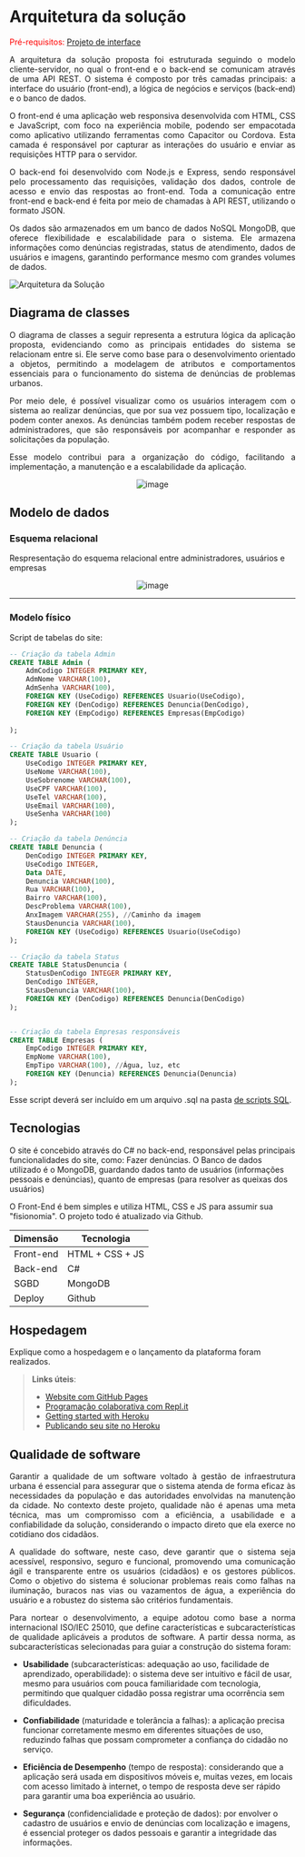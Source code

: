 # Arquitetura da solução

<span style="color:red">Pré-requisitos: <a href="04-Projeto-interface.md"> Projeto de interface</a></span>

<p align="justify">A arquitetura da solução proposta foi estruturada seguindo o modelo cliente-servidor, no qual o front-end e o back-end se comunicam através de uma API REST. O sistema é composto por três camadas principais: a interface do usuário (front-end), a lógica de negócios e serviços (back-end) e o banco de dados.</p>
<p align="justify">O front-end é uma aplicação web responsiva desenvolvida com HTML, CSS e JavaScript, com foco na experiência mobile, podendo ser empacotada como aplicativo utilizando ferramentas como Capacitor ou Cordova. Esta camada é responsável por capturar as interações do usuário e enviar as requisições HTTP para o servidor.</p>
<p align="justify">O back-end foi desenvolvido com Node.js e Express, sendo responsável pelo processamento das requisições, validação dos dados, controle de acesso e envio das respostas ao front-end. Toda a comunicação entre front-end e back-end é feita por meio de chamadas à API REST, utilizando o formato JSON.</p>
<p align="justify">Os dados são armazenados em um banco de dados NoSQL MongoDB, que oferece flexibilidade e escalabilidade para o sistema. Ele armazena informações como denúncias registradas, status de atendimento, dados de usuários e imagens, garantindo performance mesmo com grandes volumes de dados.</p>

![Arquitetura da Solução](images/arquitetura.png)

## Diagrama de classes

<p align="justify">O diagrama de classes a seguir representa a estrutura lógica da aplicação proposta, evidenciando como as principais entidades do sistema se relacionam entre si. Ele serve como base para o desenvolvimento orientado a objetos, permitindo a modelagem de atributos e comportamentos essenciais para o funcionamento do sistema de denúncias de problemas urbanos.</p>
<p align="justify">Por meio dele, é possível visualizar como os usuários interagem com o sistema ao realizar denúncias, que por sua vez possuem tipo, localização e podem conter anexos. As denúncias também podem receber respostas de administradores, que são responsáveis por acompanhar e responder as solicitações da população.</p>
<p align="justify">Esse modelo contribui para a organização do código, facilitando a implementação, a manutenção e a escalabilidade da aplicação.</p>

<p align="center">
  <img src="images/Diagrama_de_classes.png" alt="image" />
</p>


##  Modelo de dados

### Esquema relacional

Respresentação do esquema relacional entre administradores, usuários e empresas 
 
<p align="center">
  <img src="images/Diagrama_Entidade_Relacionamento.png" alt="image" />
</p>

---

### Modelo físico

Script de tabelas do site:

```sql
-- Criação da tabela Admin
CREATE TABLE Admin (
    AdmCodigo INTEGER PRIMARY KEY,
    AdmNome VARCHAR(100),
    AdmSenha VARCHAR(100),
    FOREIGN KEY (UseCodigo) REFERENCES Usuario(UseCodigo),
    FOREIGN KEY (DenCodigo) REFERENCES Denuncia(DenCodigo),
    FOREIGN KEY (EmpCodigo) REFERENCES Empresas(EmpCodigo)
    
);

-- Criação da tabela Usuário
CREATE TABLE Usuario (
    UseCodigo INTEGER PRIMARY KEY,
    UseNome VARCHAR(100),
    UseSobrenome VARCHAR(100),
    UseCPF VARCHAR(100),
    UseTel VARCHAR(100),
    UseEmail VARCHAR(100),
    UseSenha VARCHAR(100)
);

-- Criação da tabela Denúncia
CREATE TABLE Denuncia (
    DenCodigo INTEGER PRIMARY KEY,
    UseCodigo INTEGER,
    Data DATE,
    Denuncia VARCHAR(100),
    Rua VARCHAR(100),
    Bairro VARCHAR(100),
    DescProblema VARCHAR(100),
    AnxImagem VARCHAR(255), //Caminho da imagem
    StausDenuncia VARCHAR(100),
    FOREIGN KEY (UseCodigo) REFERENCES Usuario(UseCodigo)
);

-- Criação da tabela Status
CREATE TABLE StatusDenuncia (
    StatusDenCodigo INTEGER PRIMARY KEY,
    DenCodigo INTEGER,
    StausDenuncia VARCHAR(100),
    FOREIGN KEY (DenCodigo) REFERENCES Denuncia(DenCodigo)
);


-- Criação da tabela Empresas responsáveis
CREATE TABLE Empresas (
    EmpCodigo INTEGER PRIMARY KEY,
    EmpNome VARCHAR(100),
    EmpTipo VARCHAR(100), //Água, luz, etc
    FOREIGN KEY (Denuncia) REFERENCES Denuncia(Denuncia)
);
```
Esse script deverá ser incluído em um arquivo .sql na pasta [de scripts SQL](../src/db).


## Tecnologias

O site é concebido através do C# no back-end, responsável pelas principais funcionalidades do site, como: Fazer denúncias. O Banco de dados utilizado é o MongoDB, guardando dados tanto de usuários (informações pessoais e denúncias), quanto de empresas (para resolver as queixas dos usuários)

O Front-End é bem simples e utiliza HTML, CSS e JS para assumir sua "fisionomia". O projeto todo é atualizado via Github.


| **Dimensão**   | **Tecnologia**  |
| ---            | ---             |
| Front-end      | HTML + CSS + JS |
| Back-end       | C#        |
| SGBD           | MongoDB           |
| Deploy         | Github          |


## Hospedagem

Explique como a hospedagem e o lançamento da plataforma foram realizados.

> **Links úteis**:
> - [Website com GitHub Pages](https://pages.github.com/)
> - [Programação colaborativa com Repl.it](https://repl.it/)
> - [Getting started with Heroku](https://devcenter.heroku.com/start)
> - [Publicando seu site no Heroku](http://pythonclub.com.br/publicando-seu-hello-world-no-heroku.html)

## Qualidade de software

<p align="justify">Garantir a qualidade de um software voltado à gestão de infraestrutura urbana é essencial para assegurar que o sistema atenda de forma eficaz às necessidades da população e das autoridades envolvidas na manutenção da cidade. No contexto deste projeto, qualidade não é apenas uma meta técnica, mas um compromisso com a eficiência, a usabilidade e a confiabilidade da solução, considerando o impacto direto que ela exerce no cotidiano dos cidadãos.</p>
<p align="justify">A qualidade do software, neste caso, deve garantir que o sistema seja acessível, responsivo, seguro e funcional, promovendo uma comunicação ágil e transparente entre os usuários (cidadãos) e os gestores públicos. Como o objetivo do sistema é solucionar problemas reais como falhas na iluminação, buracos nas vias ou vazamentos de água, a experiência do usuário e a robustez do sistema são critérios fundamentais.</p>
<p align="justify">Para nortear o desenvolvimento, a equipe adotou como base a norma internacional ISO/IEC 25010, que define características e subcaracterísticas de qualidade aplicáveis a produtos de software. A partir dessa norma, as subcaracterísticas selecionadas para guiar a construção do sistema foram:</p>

- **Usabilidade** (subcaracterísticas: adequação ao uso, facilidade de aprendizado, operabilidade): o sistema deve ser intuitivo e fácil de usar, mesmo para usuários com pouca familiaridade com tecnologia, permitindo que qualquer cidadão possa registrar uma ocorrência sem dificuldades.
  
- **Confiabilidade** (maturidade e tolerância a falhas): a aplicação precisa funcionar corretamente mesmo em diferentes situações de uso, reduzindo falhas que possam comprometer a confiança do cidadão no serviço.
  
- **Eficiência de Desempenho** (tempo de resposta): considerando que a aplicação será usada em dispositivos móveis e, muitas vezes, em locais com acesso limitado à internet, o tempo de resposta deve ser rápido para garantir uma boa experiência ao usuário.
  
- **Segurança** (confidencialidade e proteção de dados): por envolver o cadastro de usuários e envio de denúncias com localização e imagens, é essencial proteger os dados pessoais e garantir a integridade das informações.

